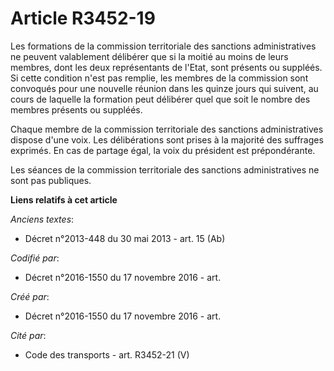 # Article R3452-19

Les formations de la commission territoriale des sanctions administratives ne peuvent valablement délibérer que si la moitié
au moins de leurs membres, dont les deux représentants de l'Etat, sont présents ou suppléés. Si cette condition n'est pas
remplie, les membres de la commission sont convoqués pour une nouvelle réunion dans les quinze jours qui suivent, au cours de
laquelle la formation peut délibérer quel que soit le nombre des membres présents ou suppléés.

Chaque membre de la commission territoriale des sanctions administratives dispose d'une voix. Les délibérations sont prises à
la majorité des suffrages exprimés. En cas de partage égal, la voix du président est prépondérante.

Les séances de la commission territoriale des sanctions administratives ne sont pas publiques.

**Liens relatifs à cet article**

_Anciens textes_:

  - Décret n°2013-448 du 30 mai 2013 - art. 15 (Ab)

_Codifié par_:

  - Décret n°2016-1550 du 17 novembre 2016 - art.

_Créé par_:

  - Décret n°2016-1550 du 17 novembre 2016 - art.

_Cité par_:

  - Code des transports - art. R3452-21 (V)
